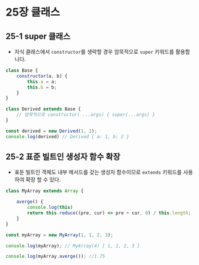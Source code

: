 # 25장 클래스



## 25-1 super 클래스

- 자식 클래스에서 `constructor`를 생략할 경우 암묵적으로 `super` 키워드를 활용합니다.

```js
class Base {
    constructor(a, b) {
        this.a = a;
        this.b = b;
    }
}

class Derived extends Base {
    // 암묵적으로 constructor( ...args) { super(...args) }
}

const derived = new Derived(1, 2);
console.log(derived) // Derived { a: 1, b: 2 }
```



## 25-2 표준 빌트인 생성자 함수 확장

- 표둔 빌트인 객체도 내부 메서드를 갖는 생성자 함수이므로 `extends` 키워드를 사용하여 확장 할 수 있다.

```js
class MyArray extends Array {

    averge() {
        console.log(this)
        return this.reduce((pre, cur) => pre + cur, 0) / this.length;
    }
}

const myArray = new MyArray(1, 1, 2, 3);

console.log(myArray); // MyArray(4) [ 1, 1, 2, 3 ]

console.log(myArray.averge()); //1.75
```

